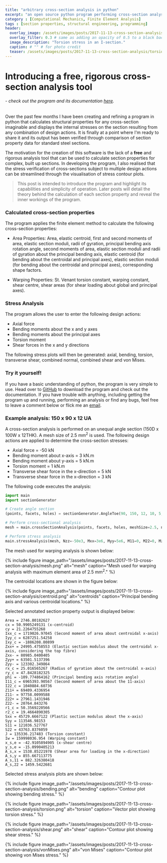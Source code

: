 ```yaml
---
title: "arbitrary cross-section analysis in python"
excerpt: "an open source python program performing cross-section analysis on arbitrary sections"
category : [Computational Mechanics, Finite Element Analysis]
tags : [section properties, structural engineering, programming]
header:
  overlay_image: /assets/images/posts/2017-11-13-cross-section-analysis/torsion-stress.png
  overlay_filter: 0.3 # same as adding an opacity of 0.5 to a black background
  image_description: "Torsion stress in an I-section."
  caption: # "" # for photo credit
  teaser: /assets/images/posts/2017-11-13-cross-section-analysis/torsion-stress.png
---
```


# Introducing a free, rigorous cross-section analysis tool

###### - *check out the program and its documentation [here](https://github.com/robbievanleeuwen/section-properties).*


Over the past few months I have been creating and refining a program in python that calculates structural properties for any cross-section imaginable and displays the internal stresses on the section resulting from any combination of design actions. It is finally at a point where I'm ready to share it and its output has been verified through comparison of section property data for standard steel sections.

The motivation for the creation of this software is the lack of a **free** and rigorous analysis tool that can be used to calculate section properties for complex, built up sections. In developing the program, I also realised that the stress verification of cross-sections subject to multiple design actions can be streamlined through the visualisation of stress contour plots.

>This post is intended to introduce the program and highlight its capabilities and simplicity of operation. Later posts will detail the theory behind the calculation of each section property and reveal the inner workings of the program.

### Calculated cross-section properties

The program applies the finite element method to calculate the following cross-section properties:

* Area Properties: Area, elastic centroid, first and second moments of area, elastic section moduli, radii of gyration, principal bending axis rotation angle, second moments of area, elastic section moduli and radii of gyration about the principal bending axis, elastic centroid (for bending about the centroidal and principal axes), elastic section moduli (for bending about the centroidal and principal axes), corresponding shape factors.

* Warping Properties: St. Venant torsion constant, warping constant, shear centre, shear areas (for shear loading about global and principal axes).

### Stress Analysis

The program allows the user to enter the following design actions:

* Axial force
* Bending moments about the x and y axes
* Bending moments about the principal axes
* Torsion moment
* Shear forces in the x and y directions

The following stress plots will then be generated: axial, bending, torsion, transverse shear, combined normal, combined shear and von Mises.

### Try it yourself!

If you have a basic understanding of python, the program is very simple to use. Head over to [GitHub](https://github.com/robbievanleeuwen/section-properties) to download the program and check out the documentation. If you have trouble with anything, including getting the program up and running, performing an analysis or find any bugs, feel free to leave a comment below or flick me an [email](mailto:robbie.vanleeuwen@gmail.com).

### Example analysis: 150 x 90 x 12 UA

A cross-section analysis is performed on an unequal angle section (150D x 100W x 12THK). A mesh size of 2.5 mm<sup>2</sup> is used. The following design actions are applied to determine the cross-section stresses:

* Axial force = -50 kN
* Bending moment about x-axis = 3 kN.m
* Bending moment about y-axis = 5 kN.m
* Torsion moment = 1 kN.m
* Transverse shear force in the x-direction = 5 kN
* Transverse shear force in the x-direction = 3 kN

The following code executes the analysis:

```python
import main
import sectionGenerator

# Create angle section
(points, facets, holes) = sectionGenerator.AngleToe(90, 150, 12, 10, 5, 16)

# Perform cross-sectional analysis
mesh = main.crossSectionAnalysis(points, facets, holes, meshSize=2.5, nu=0.3)

# Perform stress analysis
main.stressAnalysis(mesh, Nzz=-50e3, Mxx=3e6, Myy=5e6, M11=0, M22=0, Mzz=1e6, Vx=5e3, Vy=3e3)
```

The mesh used for warping analysis is shown below:

{% include figure image_path="/assets/images/posts/2017-11-13-cross-section-analysis/mesh.png" alt="mesh" caption="Mesh used for warping analysis with maximum element area of 2.5 mm<sup>2</sup>." %}

The centroidal locations are shown in the figure below:

{% include figure image_path="/assets/images/posts/2017-11-13-cross-section-analysis/centroid.png" alt="centroids" caption="Principal bending axis and various centroidal locations." %}

Selected annotated section property output is displayed below:

```
Area = 2746.80182627
cx = 50.9905249131 (x-centroid)
cy = 21.2264755268
Ixx_c = 1719026.97045 (Second moment of area about centroidal x-axis)
Iyy_c = 6287251.54258
Ixy_c = -1886208.80899
Zxx+ = 24995.4758553 (Elastic section modulus about the centroidal x-axis, considering the top fibre)
Zxx- = 80985.0400405
Zyy+ = 63501.5137396
Zyy- = 123302.349864
rx_c = 25.016565267 (Radius of gyration about the centroidal x-axis)
ry_c = 47.8428182325
phi = -109.774864162 (Principal bending axis rotation angle)
I11_c = 6965393.90567 (Second moment of area about the 11-axis)
I22_c = 1040884.60736
Z11+ = 69409.4336954
Z11- = 97758.0099588
Z22+ = 27961.1431946
Z22- = 20764.843276
r1_c = 50.3569220566
r2_c = 19.4664890305
Sxx = 45729.6667122 (Plastic section modulus about the x-axis)
Syy = 113546.98153
S11 = 121036.527767
S22 = 43763.8376059
J = 135336.217483 (Torsion constant)
Iw = 159998036.954 (Warping constant)
x_s,e = -42.9105894905 (x-shear centre)
y_s,e = -15.0990405213
A_s,x = 1538.85221978 (Shear area for loading in the x-direction)
A_s,y = 855.667113775
A_s,11 = 882.326380418
A_s,22 = 1459.5422681
```

Selected stress analysis plots are shown below:

{% include figure image_path="/assets/images/posts/2017-11-13-cross-section-analysis/bending.png" alt="bending" caption="Contour plot showing bending stress." %}

{% include figure image_path="/assets/images/posts/2017-11-13-cross-section-analysis/torsion.png" alt="torsion" caption="Vector plot showing torsion stress." %}

{% include figure image_path="/assets/images/posts/2017-11-13-cross-section-analysis/shear.png" alt="shear" caption="Contour plot showing shear stress." %}

{% include figure image_path="/assets/images/posts/2017-11-13-cross-section-analysis/vonMises.png" alt="von Mises" caption="Contour plot showing von Mises stress." %}

